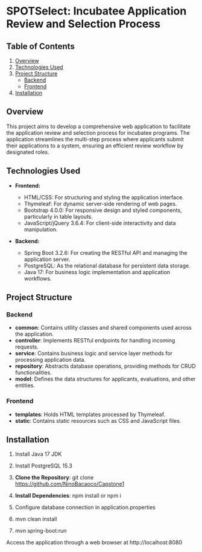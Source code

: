 # SPOTSelect: Incubatee Application Review and Selection Process

## Table of Contents

1. [Overview](#overview)
2. [Technologies Used](#technologies-used)
3. [Project Structure](#project-structure)
   - [Backend](#backend)
   - [Frontend](#frontend) 
4. [Installation](#installation)

## Overview

This project aims to develop a comprehensive web application to facilitate the application review and selection process for incubatee programs. The application streamlines the multi-step process where applicants submit their applications to a system, ensuring an efficient review workflow by designated roles.

## Technologies Used

- **Frontend:**

  - HTML/CSS: For structuring and styling the application interface.
  - Thymeleaf: For dynamic server-side rendering of web pages.
  - Bootstrap 4.0.0: For responsive design and styled components, particularly in table layouts.
  - JavaScript/jQuery 3.6.4: For client-side interactivity and data manipulation.

- **Backend:**
  - Spring Boot 3.2.6: For creating the RESTful API and managing the application server.
  - PostgreSQL: As the relational database for persistent data storage.
  - Java 17: For business logic implementation and application workflows.

## Project Structure

### Backend

- **common**: Contains utility classes and shared components used across the application.
- **controller**: Implements RESTful endpoints for handling incoming requests.
- **service**: Contains business logic and service layer methods for processing application data.
- **repository**: Abstracts database operations, providing methods for CRUD functionalities.
- **model**: Defines the data structures for applicants, evaluations, and other entities.

### Frontend

- **templates**: Holds HTML templates processed by Thymeleaf.
- **static**: Contains static resources such as CSS and JavaScript files.

## Installation
1. Install Java 17 JDK
2. Install PostgreSQL 15.3

3. **Clone the Repository**:
   git clone https://github.com/NinoBacaoco/Capstone1

4. **Install Dependencies**:
   npm install or npm i
5. Configure database connection in application.properties
6. mvn clean install
7. mvn spring-boot:run

Access the application through a web browser at http://localhost:8080